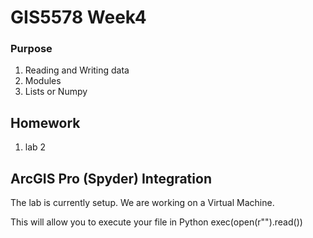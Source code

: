 # GIS5578 Week4

### Purpose

1. Reading and Writing data 
2. Modules
3. Lists or Numpy

## Homework
1. lab 2

## ArcGIS Pro (Spyder) Integration
The lab is currently setup. We are working on a Virtual Machine.

This will allow you to execute your file in Python
exec(open(r"").read())

